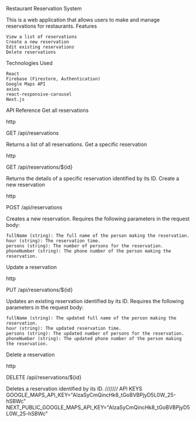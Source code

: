Restaurant Reservation System

This is a web application that allows users to make and manage reservations for restaurants.
Features

    View a list of reservations
    Create a new reservation
    Edit existing reservations
    Delete reservations

Technologies Used

    React
    Firebase (Firestore, Authentication)
    Google Maps API
    axios
    react-responsive-carousel
    Next.js

API Reference
Get all reservations

http

GET /api/reservations

Returns a list of all reservations.
Get a specific reservation

http

GET /api/reservations/${id}

Returns the details of a specific reservation identified by its ID.
Create a new reservation

http

POST /api/reservations

Creates a new reservation. Requires the following parameters in the request body:

    fullName (string): The full name of the person making the reservation.
    hour (string): The reservation time.
    persons (string): The number of persons for the reservation.
    phoneNumber (string): The phone number of the person making the reservation.

Update a reservation

http

PUT /api/reservations/${id}

Updates an existing reservation identified by its ID. Requires the following parameters in the request body:

    fullName (string): The updated full name of the person making the reservation.
    hour (string): The updated reservation time.
    persons (string): The updated number of persons for the reservation.
    phoneNumber (string): The updated phone number of the person making the reservation.

Delete a reservation

http

DELETE /api/reservations/${id}

Deletes a reservation identified by its ID.
///////
API KEYS
GOOGLE_MAPS_API_KEY="AIzaSyCmQincHk8_tGoBVBPjyD5L0W_25-hSBWc"
NEXT_PUBLIC_GOOGLE_MAPS_API_KEY="AIzaSyCmQincHk8_tGoBVBPjyD5L0W_25-hSBWc"
